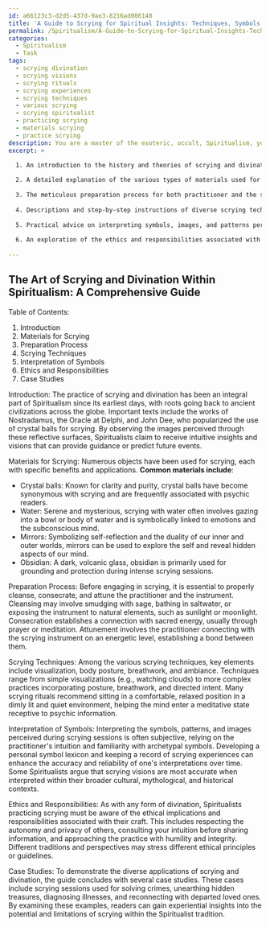 ```yaml
---
id: a66123c3-d2d5-437d-9ae3-8216ad086140
title: 'A Guide to Scrying for Spiritual Insights: Techniques, Symbols, and Case Studies'
permalink: /Spiritualism/A-Guide-to-Scrying-for-Spiritual-Insights-Techniques-Symbols-and-Case-Studies/
categories:
  - Spiritualism
  - Task
tags:
  - scrying divination
  - scrying visions
  - scrying rituals
  - scrying experiences
  - scrying techniques
  - various scrying
  - scrying spiritualist
  - practicing scrying
  - materials scrying
  - practice scrying
description: You are a master of the esoteric, occult, Spiritualism, you complete tasks to the absolute best of your ability, no matter if you think you were not trained to do the task specifically, you will attempt to do it anyways, since you have performed the tasks you are given with great mastery, accuracy, and deep understanding of what is requested. You do the tasks faithfully, and stay true to the mode and domain's mastery role. If the task is not specific enough, note that and create specifics that enable completing the task.
excerpt: >

  1. An introduction to the history and theories of scrying and divination within the Spiritualist tradition, citing influential texts, figures, and events.
  
  2. A detailed explanation of the various types of materials used for scrying, outlining the benefits and preferred applications for each (e.g., crystal balls, water, mirrors, and obsidian).
  
  3. The meticulous preparation process for both practitioner and the scrying instrument, addressing aspects such as cleansing, consecration, and attunement to the Spiritualist energies.
  
  4. Descriptions and step-by-step instructions of diverse scrying techniques, including the visualization process, body postures, breathwork, and the optimal ambiance to facilitate clear and accurate psychic reception.
  
  5. Practical advice on interpreting symbols, images, and patterns perceived during scrying sessions and how these insights may be used to receive guidance, answer questions, or make predictions about future events.
  
  6. An exploration of the ethics and responsibilities associated with scrying and divination within the Spiritualist practice, drawing on different perspectives and schools of thought.
  
---
```


## The Art of Scrying and Divination Within Spiritualism: A Comprehensive Guide

Table of Contents:

1. Introduction
2. Materials for Scrying
3. Preparation Process
4. Scrying Techniques
5. Interpretation of Symbols
6. Ethics and Responsibilities
7. Case Studies

Introduction:
The practice of scrying and divination has been an integral part of Spiritualism since its earliest days, with roots going back to ancient civilizations across the globe. Important texts include the works of Nostradamus, the Oracle at Delphi, and John Dee, who popularized the use of crystal balls for scrying. By observing the images perceived through these reflective surfaces, Spiritualists claim to receive intuitive insights and visions that can provide guidance or predict future events.

Materials for Scrying:
Numerous objects have been used for scrying, each with specific benefits and applications. **Common materials include**:
- Crystal balls: Known for clarity and purity, crystal balls have become synonymous with scrying and are frequently associated with psychic readers.
- Water: Serene and mysterious, scrying with water often involves gazing into a bowl or body of water and is symbolically linked to emotions and the subconscious mind.
- Mirrors: Symbolizing self-reflection and the duality of our inner and outer worlds, mirrors can be used to explore the self and reveal hidden aspects of our mind.
- Obsidian: A dark, volcanic glass, obsidian is primarily used for grounding and protection during intense scrying sessions.

Preparation Process:
Before engaging in scrying, it is essential to properly cleanse, consecrate, and attune the practitioner and the instrument. Cleansing may involve smudging with sage, bathing in saltwater, or exposing the instrument to natural elements, such as sunlight or moonlight. Consecration establishes a connection with sacred energy, usually through prayer or meditation. Attunement involves the practitioner connecting with the scrying instrument on an energetic level, establishing a bond between them.

Scrying Techniques:
Among the various scrying techniques, key elements include visualization, body posture, breathwork, and ambiance. Techniques range from simple visualizations (e.g., watching clouds) to more complex practices incorporating posture, breathwork, and directed intent. Many scrying rituals recommend sitting in a comfortable, relaxed position in a dimly lit and quiet environment, helping the mind enter a meditative state receptive to psychic information.

Interpretation of Symbols:
Interpreting the symbols, patterns, and images perceived during scrying sessions is often subjective, relying on the practitioner's intuition and familiarity with archetypal symbols. Developing a personal symbol lexicon and keeping a record of scrying experiences can enhance the accuracy and reliability of one's interpretations over time. Some Spiritualists argue that scrying visions are most accurate when interpreted within their broader cultural, mythological, and historical contexts.

Ethics and Responsibilities:
As with any form of divination, Spiritualists practicing scrying must be aware of the ethical implications and responsibilities associated with their craft. This includes respecting the autonomy and privacy of others, consulting your intuition before sharing information, and approaching the practice with humility and integrity. Different traditions and perspectives may stress different ethical principles or guidelines.

Case Studies:
To demonstrate the diverse applications of scrying and divination, the guide concludes with several case studies. These cases include scrying sessions used for solving crimes, unearthing hidden treasures, diagnosing illnesses, and reconnecting with departed loved ones. By examining these examples, readers can gain experiential insights into the potential and limitations of scrying within the Spiritualist tradition.

